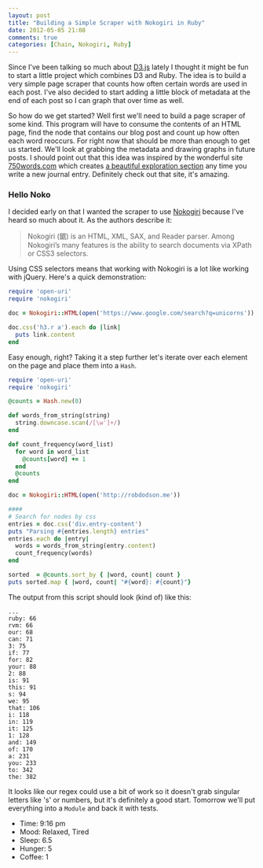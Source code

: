 ```yaml
---
layout: post
title: "Building a Simple Scraper with Nokogiri in Ruby"
date: 2012-05-05 21:08
comments: true
categories: [Chain, Nokogiri, Ruby]
---
```


Since I've been talking so much about [D3.js](http://d3js.org/) lately I thought it might be fun to start a little project which combines D3 and Ruby. The idea is to build a very simple page scraper that counts how often certain words are used in each post. I've also decided to start adding a little block of metadata at the end of each post so I can graph that over time as well.

So how do we get started? Well first we'll need to build a page scraper of some kind. This program will have to consume the contents of an HTML page, find the node that contains our blog post and count up how often each word reoccurs. For right now that should be more than enough to get us started. We'll look at grabbing the metadata and drawing graphs in future posts. I should point out that this idea was inspired by the wonderful site [750words.com](http://smarterware.org/5359/taking-on-the-750-words-march-challenge) which creates [a beautiful exploration section](http://smarterware.org/5359/taking-on-the-750-words-march-challenge) any time you write a new journal entry. Definitely check out that site, it's amazing.

### Hello Noko

I decided early on that I wanted the scraper to use [Nokogiri](http://nokogiri.org/) because I've heard so much about it. As the authors describe it:

>Nokogiri (鋸) is an HTML, XML, SAX, and Reader parser. Among Nokogiri’s many features is the ability to search documents via XPath or CSS3 selectors.

Using CSS selectors means that working with Nokogiri is a lot like working with jQuery. Here's a quick demonstration:

```ruby
require 'open-uri'
require 'nokogiri'

doc = Nokogiri::HTML(open('https://www.google.com/search?q=unicorns'))

doc.css('h3.r a').each do |link|
  puts link.content
end
```
Easy enough, right? Taking it a step further let's iterate over each element on the page and place them into a `Hash`.

```ruby
require 'open-uri'
require 'nokogiri'

@counts = Hash.new(0)

def words_from_string(string)
  string.downcase.scan(/[\w']+/)
end

def count_frequency(word_list)
  for word in word_list
    @counts[word] += 1
  end
  @counts
end

doc = Nokogiri::HTML(open('http://robdodson.me'))

####
# Search for nodes by css
entries = doc.css('div.entry-content')
puts "Parsing #{entries.length} entries"
entries.each do |entry|
  words = words_from_string(entry.content)
  count_frequency(words)
end

sorted  = @counts.sort_by { |word, count| count }
puts sorted.map { |word, count| "#{word}: #{count}"}
```

The output from this script should look (kind of) like this:

```text
...
ruby: 66
rvm: 66
our: 68
can: 71
3: 75
if: 77
for: 82
your: 88
2: 88
is: 91
this: 91
s: 94
we: 95
that: 106
i: 118
in: 119
it: 125
1: 128
and: 149
of: 170
a: 231
you: 233
to: 342
the: 382
```
It looks like our regex could use a bit of work so it doesn't grab singular letters like 's' or numbers, but it's definitely a good start. Tomorrow we'll put everything into a `Module` and back it with tests.

- Time: 9:16 pm
- Mood: Relaxed, Tired
- Sleep: 6.5
- Hunger: 5
- Coffee: 1
